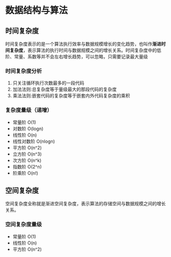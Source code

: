 # 数据结构与算法

## 时间复杂度

时间复杂度表示的是一个算法执行效率与数据规模增长的变化趋势，也叫作**渐进时间复杂度**，表示算法的执行时间与数据规模之间的增长关系。时间复杂度中的低阶、常量、系数等并不会左右增长趋势，可以忽略，只需要记录最大量级

### 时间复杂度分析

1. 只关注循环执行次数最多的一段代码
2. 加法法则:总复杂度等于量级最大的那段代码的复杂度
3. 乘法法则:嵌套代码的复杂度等于嵌套内外代码复杂度的乘积

### 复杂度量级（递增）

- 常量阶 O(1)
- 对数阶 O(logn)
- 线性阶 O(n)
- 线性对数阶 O(nlogn)
- 平方阶 O(n^2)
- 立方阶 O(n^3)
- 次方阶 O(n^k)
- 指数阶 O(2^n)
- 阶乘阶 O(n!)

## 空间复杂度

空间复杂度全称就是渐进空间复杂度，表示算法的存储空间与数据规模之间的增长关系。

### 空间复杂度量级

- 常量阶 O(1)
- 线性阶 O(n)
- 平方阶 O(n^2)
